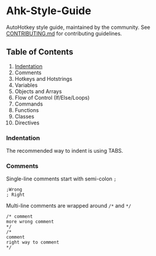 # Ahk-Style-Guide
AutoHotkey style guide, maintained by the community. See [CONTRIBUTING.md](CONTRIBUTING.md) for contributing guidelines.


## Table of Contents

1. [Indentation](#indentation)
1. Comments
1. Hotkeys and Hotstrings
1. Variables
1. Objects and Arrays
1. Flow of Control (If/Else/Loops)
1. Commands
1. Functions
1. Classes
1. Directives


### Indentation

The recommended way to indent is using TABS. 


### Comments

Single-line comments start with semi-colon `;`
```autohotkey
;Wrong
; Right
```

Multi-line comments are wrapped around `/*` and `*/`
```autohotkey
/* comment
more wrong comment
*/
/*
comment
right way to comment
*/
```
